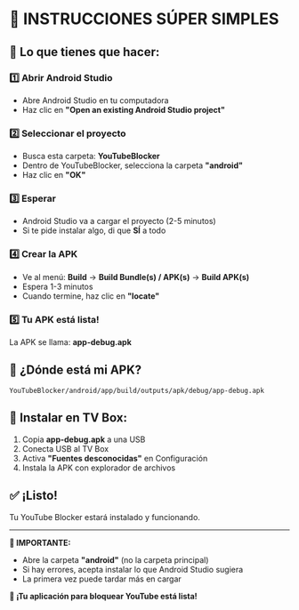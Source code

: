 # 📱 INSTRUCCIONES SÚPER SIMPLES

## 🎯 Lo que tienes que hacer:

### 1️⃣ Abrir Android Studio
- Abre Android Studio en tu computadora
- Haz clic en **"Open an existing Android Studio project"**

### 2️⃣ Seleccionar el proyecto
- Busca esta carpeta: **YouTubeBlocker**
- Dentro de YouTubeBlocker, selecciona la carpeta **"android"**
- Haz clic en **"OK"**

### 3️⃣ Esperar
- Android Studio va a cargar el proyecto (2-5 minutos)
- Si te pide instalar algo, di que **SÍ** a todo

### 4️⃣ Crear la APK
- Ve al menú: **Build** → **Build Bundle(s) / APK(s)** → **Build APK(s)**
- Espera 1-3 minutos
- Cuando termine, haz clic en **"locate"**

### 5️⃣ Tu APK está lista!
La APK se llama: **app-debug.apk**

## 📁 ¿Dónde está mi APK?
```
YouTubeBlocker/android/app/build/outputs/apk/debug/app-debug.apk
```

## 📱 Instalar en TV Box:
1. Copia **app-debug.apk** a una USB
2. Conecta USB al TV Box
3. Activa **"Fuentes desconocidas"** en Configuración
4. Instala la APK con explorador de archivos

## ✅ ¡Listo!
Tu YouTube Blocker estará instalado y funcionando.

---

**🚨 IMPORTANTE:** 
- Abre la carpeta **"android"** (no la carpeta principal)
- Si hay errores, acepta instalar lo que Android Studio sugiera
- La primera vez puede tardar más en cargar

**🎉 ¡Tu aplicación para bloquear YouTube está lista!**

